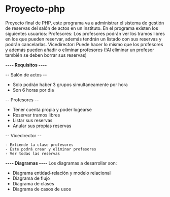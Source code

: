 # Proyecto-php
Proyecto final de PHP, este programa va a administrar el sistema de gestión de reservas del salón de actos en un instituto. En el programa existen los siguientes usuarios:
Profesores: Los profesores podrán ver los tramos libres en los que pueden reservar, además tendrán un listado con sus reservas y podrán cancelarlas.
Vicedirector: Puede hacer lo mismo que los profesores y además pueden añadir o eliminar profesores (!Al eliminar un profesor también se deben borrar sus reservas)

**---- Requisitos ----**

-- Salón de actos --

  - Solo podrán haber 3 grupos simultaneamente por hora
  - Son 6 horas por dia

-- Profesores --

  - Tener cuenta propia y poder logearse
  - Reservar tramos libres
  - Listar sus reservas
  - Anular sus propias reservas

  -- Vicedirector --
  
    - Extiende la clase profesores
    - Este podrá crear y eliminar profesores
    - Ver todas las reservas

**---- Diagramas ----**
Los diagramas a desarrollar son:
  - Diagrama entidad-relación y modelo relacional
  - Diagrama de flujo
  - Diagrama de clases
  - Diagrama de casos de usos
